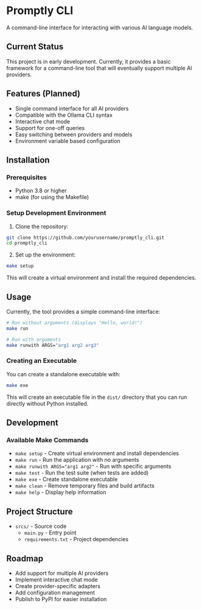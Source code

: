 # Promptly CLI

A command-line interface for interacting with various AI language models.

## Current Status

This project is in early development. Currently, it provides a basic framework for a command-line tool that will eventually support multiple AI providers.

## Features (Planned)

- Single command interface for all AI providers
- Compatible with the Ollama CLI syntax
- Interactive chat mode
- Support for one-off queries
- Easy switching between providers and models
- Environment variable based configuration

## Installation

### Prerequisites

- Python 3.8 or higher
- make (for using the Makefile)

### Setup Development Environment

1. Clone the repository:
```bash
git clone https://github.com/yourusername/promptly_cli.git
cd promptly_cli
```

2. Set up the environment:
```bash
make setup
```

This will create a virtual environment and install the required dependencies.

## Usage

Currently, the tool provides a simple command-line interface:

```bash
# Run without arguments (displays "Hello, world!")
make run

# Run with arguments
make runwith ARGS="arg1 arg2 arg3"
```

### Creating an Executable

You can create a standalone executable with:

```bash
make exe
```

This will create an executable file in the `dist/` directory that you can run directly without Python installed.

## Development

### Available Make Commands

- `make setup` - Create virtual environment and install dependencies
- `make run` - Run the application with no arguments
- `make runwith ARGS="arg1 arg2"` - Run with specific arguments
- `make test` - Run the test suite (when tests are added)
- `make exe` - Create standalone executable
- `make clean` - Remove temporary files and build artifacts
- `make help` - Display help information

## Project Structure

- `srcs/` - Source code
  - `main.py` - Entry point
  - `requirements.txt` - Project dependencies

## Roadmap

- Add support for multiple AI providers
- Implement interactive chat mode
- Create provider-specific adapters
- Add configuration management
- Publish to PyPI for easier installation

